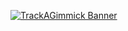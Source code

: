 [![TrackAGimmick Banner](assets/img/trackagimmick_banner.png "TrackAGimmick Banner")](https://twitter.com/trackagimmick "TrackAGimmick Banner")

